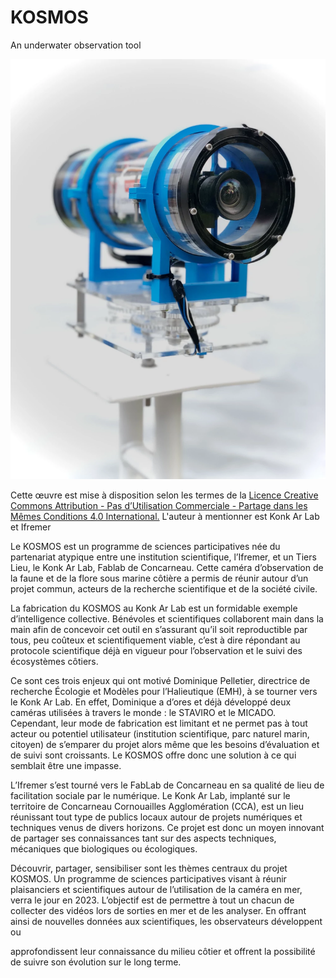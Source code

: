 # KOSMOS
An underwater observation tool

![Kosmos](docs/pictures/Kosmos3-0.webp) 

Cette œuvre est mise à disposition selon les termes de la [Licence Creative Commons Attribution - Pas d’Utilisation Commerciale - Partage dans les Mêmes Conditions 4.0 International.](https://creativecommons.org/licenses/by-nc-sa/4.0/) L'auteur à mentionner est Konk Ar Lab et Ifremer


Le KOSMOS est un programme de sciences participatives née du partenariat atypique
entre une institution scientifique, l’Ifremer, et un Tiers Lieu, le Konk Ar Lab, Fablab de
Concarneau. Cette caméra d’observation de la faune et de la flore sous marine côtière a
permis de réunir autour d’un projet commun, acteurs de la recherche scientifique et de la
société civile.

La fabrication du KOSMOS au Konk Ar Lab est un formidable exemple d’intelligence
collective. Bénévoles et scientifiques collaborent main dans la main afin de concevoir cet
outil en s’assurant qu’il soit reproductible par tous, peu coûteux et scientifiquement
viable, c’est à dire répondant au protocole scientifique déjà en vigueur pour l’observation
et le suivi des écosystèmes côtiers.

Ce sont ces trois enjeux qui ont motivé Dominique Pelletier, directrice de recherche
Écologie et Modèles pour l’Halieutique (EMH), à se tourner vers le Konk Ar Lab. En effet,
Dominique a d’ores et déjà développé deux caméras utilisées à travers le monde : le
STAVIRO et le MICADO. Cependant, leur mode de fabrication est limitant et ne permet
pas à tout acteur ou potentiel utilisateur (institution scientifique, parc naturel marin, citoyen) de s’emparer du
projet alors même que les besoins d’évaluation et de suivi sont croissants. Le KOSMOS
offre donc une solution à ce qui semblait être une impasse.

L’Ifremer s’est tourné vers le FabLab de Concarneau en sa qualité de lieu de facilitation
sociale par le numérique. Le Konk Ar Lab, implanté sur le territoire de Concarneau
Cornouailles Agglomération (CCA), est un lieu réunissant tout type de publics locaux
autour de projets numériques et techniques venus de divers horizons. Ce projet est donc
un moyen innovant de partager ses connaissances tant sur des aspects techniques,
mécaniques que biologiques ou écologiques.

Découvrir, partager, sensibiliser sont les thèmes centraux du projet KOSMOS. Un
programme de sciences participatives visant à réunir plaisanciers et scientifiques autour
de l’utilisation de la caméra en mer, verra le jour en 2023. L’objectif est de permettre à tout
un chacun de collecter des vidéos lors de sorties en mer et de les analyser. En offrant
ainsi de nouvelles données aux scientifiques, les observateurs développent ou

approfondissent leur connaissance du milieu côtier et offrent la possibilité de suivre son
évolution sur le long terme.
